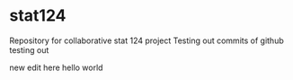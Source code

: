 # stat124
Repository for collaborative stat 124 project Testing out commits of github
testing out

new edit here
hello world

